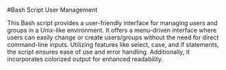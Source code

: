 #Bash Script User Management

This Bash script provides a user-friendly interface for managing users and groups in a Unix-like environment. It offers a menu-driven interface where users can easily change or create users/groups without the need for direct command-line inputs. Utilizing features like select, case, and if statements, the script ensures ease of use and error handling. Additionally, it incorporates colorized output for enhanced readability.
